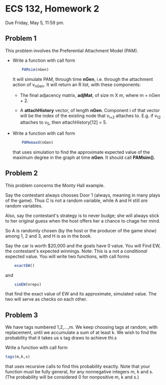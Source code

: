 

# ECS 132, Homework 2

Due Friday, May 5, 11:59 pm.

## Problem 1

This problem involves the Preferential Attachment Model (PAM).

<UL>

<li>  Write a function with call form

``` r
    PAMsim(nGen)
```

It will simulate PAM, through time **nGen**, i.e. through the attachment
action of v<sub>nGen</sub>.  It will return an R list, with these
components:

- The final adjacency matrix, **adjMat**, of size m X m, where m = nGen + 2.

- A **attachHistory** vector, of length **nGen**.  Component i of that
  vector will be the index of the existing node that v<sub>i+2</sub>
  attaches to.  E.g. if v<sub>12</sub> attaches to 
  v<sub>5</sub>, then attachHistory[12] = 5.

<li>  Write a function with call form

``` r
    PAMemaxd(nGen)
```

that uses simulation to find the approximate expected value of the
maximum degree in the graph at time **nGen**.  It should call
**PAMsim()**. 

</UL>

## Problem 2

This problem concerns the Monty Hall example.  

Say the contestant always chooses Door 1 (always, meaning in many plays
of the game).  Thus C is not a random variable, while A and H still *are*
random variables.

Also, say the contestant's strategy is to never budge; she will always
stick to her original guess when the host offers her a chance to chage
her mind.

So A is randomly chosen (by the host or the producer of the game show)
among 1, 2 and 3, and H is as in the book.  

Say the car is worth $20,000 and the goats have 0 value.  You will Find
EW, the contestant's expected winnings.  Note:  This is a not a
*conditional* expected value.  You will write two functions, with call
forms

``` r
    exactEW()
```

and

``` r
    simEW(nreps)
```

that find the exact value of EW and its approximate, simulated value.
The two will serve as checks on each other.
## Problem 3

We have tags numbered 1,2,...,m.  We keep choosing tags at random, with
replacement, until we accumulate a sum of at least k.  We wish to find the
probability that it takes us s tag draws to achieve thi.s

Write a function with call form

``` r
tags(m,k,s) 
```

that uses recursive calls to find this probability exactly.  Note that
your function must be fully general, for any nonnegative integers m, k
and s.  (The probability will be considered 0 for nonpositive m, k and
s.)




